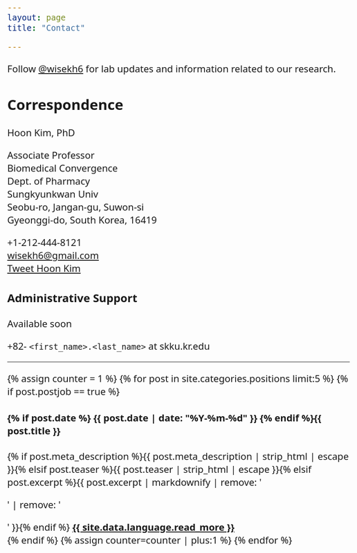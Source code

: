 ```yaml
---
layout: page
title: "Contact"

---
```



<link href="https://fonts.googleapis.com/css2?family=Noto+Sans:wght@700&display=swap" rel="stylesheet">
<style>
body {
    font-family: 'Noto Sans', sans-serif; font-size: 22px;
}
</style>


<i class="fa fa-twitter"></i> Follow <a href="https://twitter.com/wisekh6" title="Follow @wisekh6" alt="Follow @wisekh6">@wisekh6</a> for lab updates and information related to our research.

## Correspondence

Hoon Kim, PhD  

Associate Professor  
Biomedical Convergence    
Dept. of Pharmacy    
Sungkyunkwan Univ        
Seobu-ro, Jangan-gu, Suwon-si    
Gyeonggi-do, South Korea, 16419


<i class="fa fa-phone"></i> +1-212-444-8121  
<i class="fa fa-paper-plane"></i> <wisekh6@gmail.com>  
<i class="fa fa-twitter"></i> <a href="https://twitter.com/intent/tweet?via={{ site.owner.twitter }}&amp;hashtags=website" target="_blank" title="Tweet Hoon Kim">Tweet Hoon Kim</a>  

### Administrative Support

Available soon

<i class="fa fa-phone"></i> +82-
<i class="fa fa-paper-plane"></i> `<first_name>.<last_name>` at skku.kr.edu


<!-- Open Positions, if any, will populate here -->

<div class="row">
<div id="accordion col-sm-12"><hr class="small"></div>
<div id="accordion col-sm-12">
<div id="accordion">
  {% assign counter = 1 %}
  {% for post in site.categories.positions limit:5 %}
  {% if post.postjob == true %}
  <h4><i class="iconfont"></i> {% if post.date %}<time class="icon-calendar pr20" datetime="{{ post.date | date: "%Y-%m-%d" }}" itemprop="datePublished"> {{ post.date | date: "%Y-%m-%d" }}</time> {% endif %}{{ post.title }}</h4>
    <div>
      {% if post.meta_description %}{{ post.meta_description | strip_html | escape }}{% elsif post.teaser %}{{ post.teaser | strip_html | escape }}{% elsif post.excerpt %}{{ post.excerpt | markdownify | remove: '<p>' | remove: '</p>' }}{% endif %}
      <a href="{{ site.url }}{{ post.url }}" title="Read {{ post.title | escape_once }}"><strong>{{ site.data.language.read_more }}</strong></a>
    </div>
  {% endif %}
  {% assign counter=counter | plus:1 %}
  {% endfor %}
</div></div>
</div>

<script>
$(function() {
  $( "#accordion" ).accordion({
      heightStyle: "content"
  });
});
</script>

</body>
